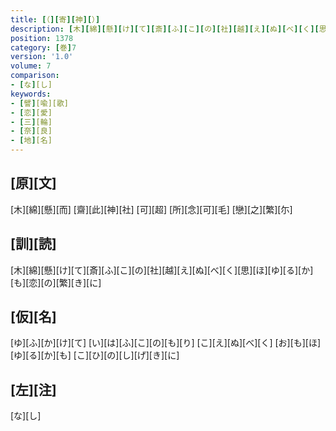 ```yaml
---
title: [（][寄][神][）]
description: [木][綿][懸][け][て][斎][ふ][こ][の][社][越][え][ぬ][べ][く][思][ほ][ゆ][る][か][も][恋][の][繁][き][に]
position: 1378
category: [巻]7
version: '1.0'
volume: 7
comparison:
- [な][し]
keywords:
- [譬][喩][歌]
- [恋][愛]
- [三][輪]
- [奈][良]
- [地][名]
---
```


## [原][文]

[木][綿][懸][而] [齋][此][神][社] [可][超] [所][念][可][毛] [戀][之][繁][尓]

## [訓][読]

[木][綿][懸][け][て][斎][ふ][こ][の][社][越][え][ぬ][べ][く][思][ほ][ゆ][る][か][も][恋][の][繁][き][に]

## [仮][名]

[ゆ][ふ][か][け][て] [い][は][ふ][こ][の][も][り] [こ][え][ぬ][べ][く] [お][も][ほ][ゆ][る][か][も] [こ][ひ][の][し][げ][き][に]

## [左][注]

[な][し]
